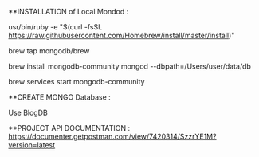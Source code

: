 **INSTALLATION of Local Mondod :

usr/bin/ruby -e "$(curl -fsSL https://raw.githubusercontent.com/Homebrew/install/master/install)"

brew tap mongodb/brew

brew install mongodb-community
mongod --dbpath=/Users/user/data/db

brew services start mongodb-community


**CREATE MONGO Database :

Use BlogDB


**PROJECT API DOCUMENTATION : https://documenter.getpostman.com/view/7420314/SzzrYE1M?version=latest
